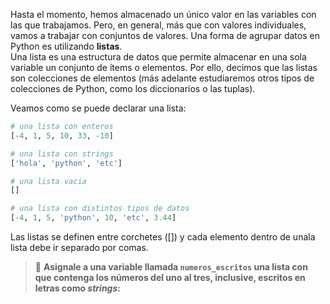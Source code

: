 Hasta el momento, hemos almacenado un único valor en las variables con las que trabajamos. Pero, en general, más que con valores individuales, vamos a trabajar con conjuntos de valores. Una forma de agrupar datos en Python es utilizando **listas**.<br>
Una lista es una estructura de datos que permite almacenar en una sola variable un conjunto de ítems o elementos. Por ello, decimos que las listas son colecciones de elementos (más adelante estudiaremos otros tipos de colecciones de Python, como los diccionarios o las tuplas).

Veamos como se puede declarar una lista:

``` python
# una lista con enteros
[-4, 1, 5, 10, 33, -10]

# una lista con strings
['hola', 'python', 'etc']

# una lista vacia
[]

# una lista con distintos tipos de datos
[-4, 1, 5, 'python', 10, 'etc', 3.44]
```
Las listas se definen entre corchetes ([]) y cada elemento dentro de unala lista debe ir separado por comas.

> :memo: **Asignale a una variable llamada `numeros_escritos` una lista con que contenga los números del uno al tres, inclusive, escritos en letras como _strings_:**
